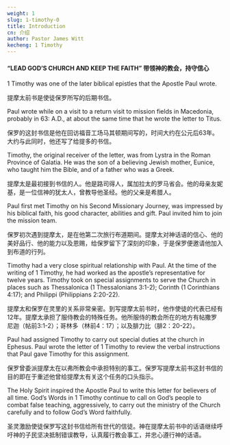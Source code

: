 ```yaml
---
weight: 1
slug: 1-timothy-0
title: Introduction 
cn: 介绍
author: Pastor James Witt
kecheng: 1 Timothy
---
```


#### “LEAD GOD’S CHURCH AND KEEP THE FAITH” 带领神的教会，持守信心

1 Timothy was one of the later biblical epistles that the Apostle Paul wrote. 

提摩太前书是使徒保罗所写的后期书信。

Paul wrote while on a visit to a return visit to mission fields in Macedonia, probably in 63: A.D., at about the same time that he wrote the letter to Titus. 

保罗的这封书信是他在回访福音工场马其顿期间写的，时间大约在公元后63年。大约与此同时，他还写了给提多的书信。

Timothy, the original receiver of the letter, was from Lystra in the Roman Province of Galatia. He was the son of a believing Jewish mother, Eunice, who taught him the Bible, and of a father who was a Greek. 

提摩太是最初接到书信的人。他是路司得人，属加拉太的罗马省会。他的母亲友妮基，是一位信神的犹太人，曾教导他圣经。他的父亲是希腊人。

Paul first met Timothy on his Second Missionary Journey, was impressed by his biblical faith, his good character, abilities and gift. Paul invited him to join the mission team. 

保罗初次遇到提摩太，是在他第二次旅行布道期间。提摩太对神话语的信心、他的美好品行、他的能力以及恩赐，给保罗留下了深刻的印象，于是保罗便邀请他加入到布道的行列。

Timothy had a very close spiritual relationship with Paul. At the time of the writing of 1 Timothy, he had worked as the apostle’s representative for twelve years. Timothy took on special assignments to serve the Church in places such as Thessalonica (1 Thessalonians 3:1-2); Corinth (1 Corinthians 4:17); and Philippi (Philippians 2:20-22). 

提摩太和保罗在灵里的关系非常亲密。到写提摩太前书时，他作使徒的代表已经有12年。提摩太承担了服侍教会的特殊任务。他所服侍的教会所在的地方有帖撒罗尼迦（帖前3:1-2）；哥林多（林前4：17）；以及腓力比（腓2：20-22）。

Paul had assigned Timothy to carry out special duties at the church in Ephesus. Paul wrote the letter of 1 Timothy to review the verbal instructions that Paul gave Timothy for this assignment. 

保罗曾委派提摩太在以弗所教会中承担特别的事工。保罗写提摩太前书这封书信的目的即在于重述他曾给提摩太有关这个任务的口头指示。

The Holy Spirit inspired the Apostle Paul to write this letter for believers of all time. God’s Words in 1 Timothy continue to call on God’s people to combat false teaching, aggressively, to carry out the ministry of the Church carefully and to follow God’s Word faithfully. 

圣灵激励使徒保罗写这封书信给所有世代的信徒。神在提摩太前书中的话语继续呼吁神的子民坚决抵制错误教导，认真履行教会事工，并忠心遵行神的话语。